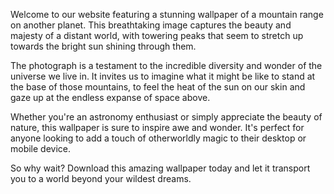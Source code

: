 <!--
Write me content for website with wallpaper "A photograph of a mountain range on another planet, with the bright sun shining through the peaks."
-->

<!--font:Poppins-->

Welcome to our website featuring a stunning wallpaper of a mountain range on another planet. This breathtaking image captures the beauty and majesty of a distant world, with towering peaks that seem to stretch up towards the bright sun shining through them.

The photograph is a testament to the incredible diversity and wonder of the universe we live in. It invites us to imagine what it might be like to stand at the base of those mountains, to feel the heat of the sun on our skin and gaze up at the endless expanse of space above.

Whether you're an astronomy enthusiast or simply appreciate the beauty of nature, this wallpaper is sure to inspire awe and wonder. It's perfect for anyone looking to add a touch of otherworldly magic to their desktop or mobile device.

So why wait? Download this amazing wallpaper today and let it transport you to a world beyond your wildest dreams.
